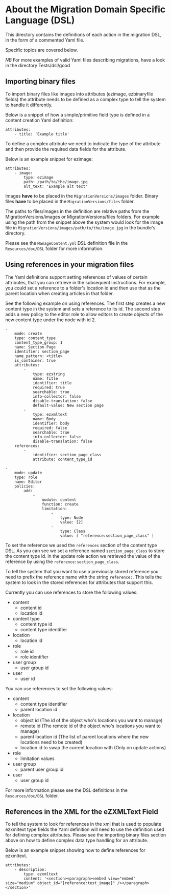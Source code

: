 About the Migration Domain Specific Language (DSL)
==================================================

This directory contains the definitions of each action in the migration DSL, in the form of a commented Yaml file.

Specific topics are covered below.

*NB* For more examples of valid Yaml files describing migrations, have a look in the directory Tests/dsl/good

## Importing binary files

To import binary files like images into attributes (ezimage, ezbinaryfile fields) the attribute needs to be defined as
a complex type to tell the system to handle it differently.

Below is a snippet of how a simple/primitive field type is defined in a content creation Yaml definition:

    attributes:
        - title: 'Example title'

To define a complex attribute we need to indicate the type of the attribute and then provide the required data fields for
the attribute.

Below is an example snippet for ezimage:

    attributes:
        - image:
            type: ezimage
            path: /path/to/the/image.jpg
            alt_text: 'Example alt text'

Images __have__ to be placed in the `MigrationVersions/images` folder.
Binary files __have__ to be placed in the `MigrationVersions/files` folder.

The paths to files/images in the definition are relative paths from the MigrationVersions/images or MigrationVersions/files
folders.
For example using the path from the snippet above the system would look for the image file in
`MigrationVersions/images/path/to/the/image.jpg` in the bundle's directory.

Please see the `ManageContent.yml` DSL definition file in the `Resources/doc/DSL` folder for more information.


## Using references in your migration files

The Yaml definitions support setting references of values of certain attributes, that you can retrieve in the subsequent
instructions.
For example, you could set a reference to a folder's location id and then use that as the parent location when creating
articles in that folder.

See the following example on using references. The first step creates a new content type in the system and sets a reference
to its id.
The second step adds a new policy to the editor role to allow editors to create objects of the new content
type under the node with id 2.

    -
        mode: create
        type: content_type
        content_type_group: 1
        name: Section Page
        identifier: section_page
        name_pattern: <title>
        is_container: true
        attributes:
            -
                type: ezstring
                name: Title
                identifier: title
                required: true
                searchable: true
                info-collector: false
                disable-translation: false
                default-value: New section page
            -
                type: ezxmltext
                name: Body
                identifier: body
                required: false
                searchable: true
                info-collector: false
                disable-translation: false
        references:
            -
                identifier: section_page_class
                attribute: content_type_id

    -
        mode: update
        type: role
        name: Editor
        policies:
            add:
                -
                    module: content
                    function: create
                    limitation:
                        -
                            type: Node
                            value: [2]
                        -
                            type: Class
                            value: [ "reference:section_page_class" ]

To set the reference we used the `references` section of the content type DSL. As you can see we set a reference named
`section_page_class` to store the content type id.
In the update role action we retrieved the value of the reference by using the `reference:section_page_class`.

To tell the system that you want to use a previously stored reference you need to prefix the reference name with the string
`reference:`. This tells the system to look in the stored references for attributes that support this.

Currently you can use references to store the following values:

-   content
    -   content id
    -   location id
-   content type
    -   content type id
    -   content type identifier
-   location
    -   location id
-   role
    -   role id
    -   role identifier
-   user group
    -   user group id
-   user
    -   user id

You can use references to set the following values:

-   content
    -   content type identifier
    -   parent location id
-   location
    -   object id (The id of the object who's locations you want to manage)
    -   remote id (The remote id of the object who's locations you want to manage)
    -   parent location id (The list of parent locations where the new locations need to be created)
    -   location id to swap the current location with (Only on update actions)
-   role
    -   limitation values
-   user group
    - parent user group id
-   user
    - user group id

For more information please see the DSL definitions in the `Resources/doc/DSL` folder.


## References in the XML for the eZXMLText Field

To tell the system to look for references in the xml that is used to populate ezxmltext type fields the Yaml definition
will need to use the definition used for defining complex attributes.
Please see the importing binary files section above on how to define complex data type handling for an attribute.

Below is an example snippet showing how to define references for ezxmltext.

    attributes:
        - description:
            type: ezxmltext
            content: '<section><paragraph><embed view="embed" size="medium" object_id="[reference:test_image]" /></paragraph></section>'
